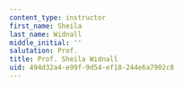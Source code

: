 ```yaml
---
content_type: instructor
first_name: Sheila
last_name: Widnall
middle_initial: ''
salutation: Prof.
title: Prof. Sheila Widnall
uid: 494d32a4-e99f-9d54-ef18-244e6a7902c8
---
```

